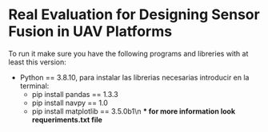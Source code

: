 # Real Evaluation for Designing Sensor Fusion in UAV Platforms

To run it make sure you have the following programs and libreries with at least this version: 
  * Python == 3.8.10, para instalar las librerias necesarias introducir en la terminal:
    * pip install pandas     == 1.3.3
    * pip install navpy      == 1.0
    * pip install matplotlib == 3.5.0b1\n
**\* for more information look requeriments.txt file**
